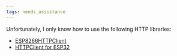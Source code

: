 ```yaml
---
tags: needs_assistance
---
```


Unfortunately, I only know how to use the following HTTP libraries:

* [ESP8266HTTPClient](https://github.com/esp8266/Arduino/tree/master/libraries/ESP8266HTTPClient)
* [HTTPClient for ESP32](https://github.com/espressif/arduino-esp32/tree/master/libraries/HTTPClient)